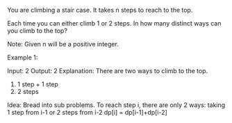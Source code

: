 You are climbing a stair case. It takes n steps to reach to the top.

Each time you can either climb 1 or 2 steps. In how many distinct ways can you climb to the top?

Note: Given n will be a positive integer.

Example 1:

Input: 2
Output: 2
Explanation: There are two ways to climb to the top.
1. 1 step + 1 step
2. 2 steps

Idea:
Bread into sub problems.
To reach step i, there are only 2 ways:
taking 1 step from i-1 or 2 steps from i-2
dp[i] = dp[i-1]+dp[i-2]

